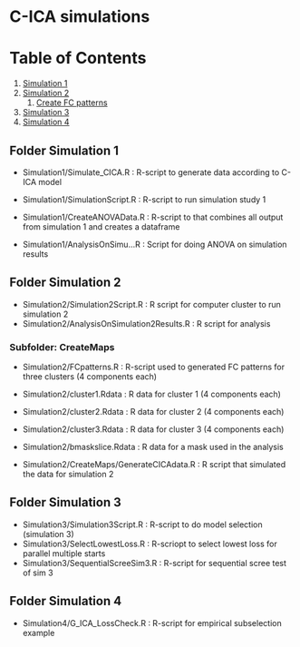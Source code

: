 # C-ICA simulations

# Table of Contents
1. [Simulation 1](#Sim1)
2. [Simulation 2](#Sim2) 
    1. [Create FC patterns](#CreateMaps)
3. [Simulation 3](#Sim3)
4. [Simulation 4](#Sim4)


## Folder Simulation 1 <a name="Sim1"></a>
* Simulation1/Simulate_CICA.R       : R-script to generate data according to C-ICA model
* Simulation1/SimulationScript.R    : R-script to run simulation study 1 

* Simulation1/CreateANOVAData.R     : R-script to that combines all output from simulation 1 and creates a dataframe

* Simulation1/AnalysisOnSimu...R    : Script for doing ANOVA on simulation results


## Folder Simulation 2 <a name="Sim2"></a>

* Simulation2/Simulation2Script.R           : R script for computer cluster to run simulation 2
* Simulation2/AnalysisOnSimulation2Results.R : R script for analysis

### Subfolder: CreateMaps <a name="CreateMaps"></a>

* Simulation2/FCpatterns.R          : R-script used to generated FC patterns for three clusters (4 components each)

* Simulation2/cluster1.Rdata        : R data for cluster 1 (4 components each)
* Simulation2/cluster2.Rdata        : R data for cluster 2 (4 components each)
* Simulation2/cluster3.Rdata        : R data for cluster 3 (4 components each)
* Simulation2/bmaskslice.Rdata      : R data for a mask used in the analysis

* Simulation2/CreateMaps/GenerateCICAdata.R : R script that simulated the data for simulation 2

## Folder Simulation 3 <a name="Sim3"></a>

* Simulation3/Simulation3Script.R     : R-script to do model selection (simulation 3) 
* Simulation3/SelectLowestLoss.R      : R-scriopt to select lowest loss for parallel multiple starts
* Simulation3/SequentialScreeSim3.R   : R-script for sequential scree test of sim 3


## Folder Simulation 4 <a name="Sim4"></a>

* Simulation4/G_ICA_LossCheck.R		: R-script for empirical subselection example
